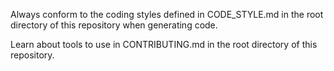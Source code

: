 Always conform to the coding styles defined in CODE_STYLE.md in the root
directory of this repository when generating code.

Learn about tools to use in CONTRIBUTING.md in the root directory of this
repository.
